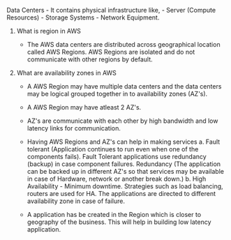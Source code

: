 
Data Centers - It contains physical infrastructure like,
    - Server (Compute Resources)
    - Storage Systems
    - Network Equipment.

1. What is region in AWS
    - The AWS data centers are distributed across geographical location called AWS Regions. AWS Regions are isolated and do not communicate with other regions by default.
    
2. What are availability zones in AWS 
    - A AWS Region may have multiple data centers and the data centers may be logical grouped together in to availability zones (AZ's).
    - A AWS Region may have atleast 2 AZ's.
    - AZ's are communicate with each other by high bandwidth and low latency links for communication.

    - Having AWS Regions and AZ's can help in making services 
        a. Fault tolerant (Application continues to run even when one of the components fails). Fault Tolerant applications use redundancy (backup) in case component failures.
        Redundancy (The application can be backed up in different AZ's  so that services may be available in case of Hardware, network or another break down.)
        b. High Availability - Minimum downtime. Strategies such as load balancing, routers are used for HA. The applications are directed to different availability zone in case of failure.

    - A application has be created in the Region which is closer to geography of the business. This will help in building low latency application.